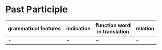 # Past Participle

|grammatical features|indication|function word<br>in translation|relation|
|-|-|-|-|
|-|-|-|-|
